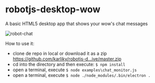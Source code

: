 # robotjs-desktop-wow
A basic HTML5 desktop app that shows your wow's chat messages

![robot-chat](https://cloud.githubusercontent.com/assets/881069/14895306/4f396342-0d78-11e6-93bb-4493b1738a47.png)

How to use it:

- clone de repo in local or download it as a zip https://github.com/karliky/robotjs-d...ive/master.zip
- cd into the directory and then execute: `$ npm install`
- open a terminal, execute `$ node examples\chat_monitor.js`
- open a terminal, execute `$ node ./node_modules/.bin/electron .`
